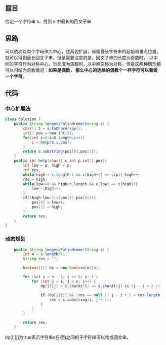 ## 题目
给定一个字符串 s，找到 s 中最长的回文子串

## 思路
可以依次以每个字母作为中心，往两边扩展，保留最长字符串的起始和重点位置，就可以得到最长回文子串。但是需要注意的是，回文子串的长度为奇数时，
以中间的字符作为对称中心，当长度为偶数时，以中间空格为对称，但是这两种情形都可以归结为奇数情况：**如果是偶数，
那么中心的连续的偶数个一样字符可以看做一个字符**。

## 代码
### 中心扩展法
``` JAVA
class Solution {
    public String longestPalindrome(String s) {
        char[] S = s.toCharArray();
        int[] pos = new int[2];
        for(int i=0;i<S.length;i++){
            i = help(S,i,pos);
        }
        return s.substring(pos[0],pos[1]);
    }
    public int help(char[] c,int p,int[] pos){
        int low = p, high = p;
        int res;
        while(high < c.length-1 && c[high+1] == c[p]) high++;
        res = high;
        while(low>=0 && high<c.length && c[low] == c[high]){
            low--;high++;
        }
        if((high-low-1)>(pos[1]-pos[0])){
            pos[0] = low+1;
            pos[1] = high;
        }
        return res;
    }
}
```
### 动态规划
``` JAVA 
    public String longestPalindrome(String s) {
        int n = s.length();
        String res = "";

        boolean[][] dp = new boolean[n][n];

        for (int i = n - 1; i >= 0; i--) {
            for (int j = i; j < n; j++) {
                dp[i][j] = s.charAt(i) == s.charAt(j) && (j - i < 2 || dp[i + 1][j - 1]);

                if (dp[i][j] && (res == null || j - i + 1 > res.length())) {
                    res = s.substring(i, j + 1);
                }
            }
        }

        return res;
    }
```
dp[i][j]为true表示字符串s在i至j之间的子字符串可以构成回文串。
